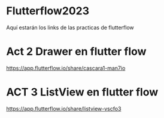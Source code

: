 # Flutterflow2023
Aquí estarán los links de las practicas de flutterflow
# Act 2 Drawer en flutter flow
https://app.flutterflow.io/share/cascara1-man7io
# ACT 3 ListView en flutter flow
https://app.flutterflow.io/share/listview-vscfo3
